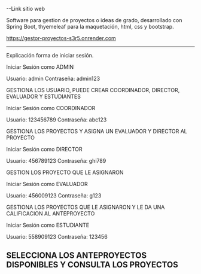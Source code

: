 --Link sitio web

Software para gestion de proyectos o ideas de grado, desarrollado con Spring Boot, thyemeleaf para la maquetación, html, css y bootstrap.

https://gestor-proyectos-s3r5.onrender.com


---------------------------------------------------------------
Explicación forma de iniciar sesión.

Iniciar Sesión como ADMIN

 Usuario: admin
 Contraseña: admin123

GESTIONA LOS USUARIO, PUEDE CREAR COORDINADOR, DIRECTOR, EVALUADOR Y ESTUDIANTES

Iniciar Sesión como COORDINADOR

 Usuario: 123456789
 Contraseña: abc123

GESTIONA LOS PROYECTOS Y ASIGNA UN EVALUADOR Y DIRECTOR AL PROYECTO

Iniciar Sesión como DIRECTOR

 Usuario: 456789123
 Contraseña: ghi789

GESTION LOS PROYECTO QUE LE ASIGNARON

Iniciar Sesión como EVALUADOR

 Usuario: 456009123
 Contraseña: g123

GESTIONA LOS PROYECTOS QUE LE ASIGNARON Y LE DA UNA CALIFICACION AL ANTEPROYECTO

Iniciar Sesión como ESTUDIANTE

 Usuario: 558909123
 Contraseña: 123456

SELECCIONA LOS ANTEPROYECTOS DISPONIBLES Y CONSULTA LOS PROYECTOS
---------------------------------------------------------------
